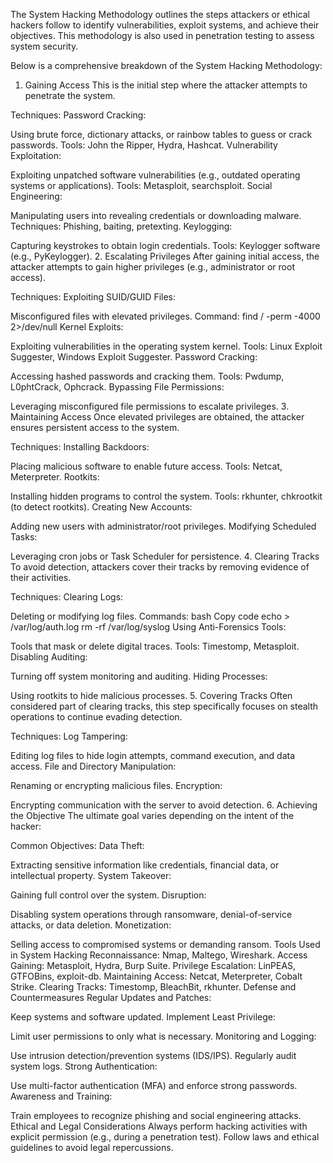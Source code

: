 The System Hacking Methodology outlines the steps attackers or ethical hackers follow to identify vulnerabilities, exploit systems, and achieve their objectives. This methodology is also used in penetration testing to assess system security.

Below is a comprehensive breakdown of the System Hacking Methodology:

1. Gaining Access
This is the initial step where the attacker attempts to penetrate the system.

Techniques:
Password Cracking:

Using brute force, dictionary attacks, or rainbow tables to guess or crack passwords.
Tools: John the Ripper, Hydra, Hashcat.
Vulnerability Exploitation:

Exploiting unpatched software vulnerabilities (e.g., outdated operating systems or applications).
Tools: Metasploit, searchsploit.
Social Engineering:

Manipulating users into revealing credentials or downloading malware.
Techniques: Phishing, baiting, pretexting.
Keylogging:

Capturing keystrokes to obtain login credentials.
Tools: Keylogger software (e.g., PyKeylogger).
2. Escalating Privileges
After gaining initial access, the attacker attempts to gain higher privileges (e.g., administrator or root access).

Techniques:
Exploiting SUID/GUID Files:

Misconfigured files with elevated privileges.
Command: find / -perm -4000 2>/dev/null
Kernel Exploits:

Exploiting vulnerabilities in the operating system kernel.
Tools: Linux Exploit Suggester, Windows Exploit Suggester.
Password Cracking:

Accessing hashed passwords and cracking them.
Tools: Pwdump, L0phtCrack, Ophcrack.
Bypassing File Permissions:

Leveraging misconfigured file permissions to escalate privileges.
3. Maintaining Access
Once elevated privileges are obtained, the attacker ensures persistent access to the system.

Techniques:
Installing Backdoors:

Placing malicious software to enable future access.
Tools: Netcat, Meterpreter.
Rootkits:

Installing hidden programs to control the system.
Tools: rkhunter, chkrootkit (to detect rootkits).
Creating New Accounts:

Adding new users with administrator/root privileges.
Modifying Scheduled Tasks:

Leveraging cron jobs or Task Scheduler for persistence.
4. Clearing Tracks
To avoid detection, attackers cover their tracks by removing evidence of their activities.

Techniques:
Clearing Logs:

Deleting or modifying log files.
Commands:
bash
Copy code
echo > /var/log/auth.log
rm -rf /var/log/syslog
Using Anti-Forensics Tools:

Tools that mask or delete digital traces.
Tools: Timestomp, Metasploit.
Disabling Auditing:

Turning off system monitoring and auditing.
Hiding Processes:

Using rootkits to hide malicious processes.
5. Covering Tracks
Often considered part of clearing tracks, this step specifically focuses on stealth operations to continue evading detection.

Techniques:
Log Tampering:

Editing log files to hide login attempts, command execution, and data access.
File and Directory Manipulation:

Renaming or encrypting malicious files.
Encryption:

Encrypting communication with the server to avoid detection.
6. Achieving the Objective
The ultimate goal varies depending on the intent of the hacker:

Common Objectives:
Data Theft:

Extracting sensitive information like credentials, financial data, or intellectual property.
System Takeover:

Gaining full control over the system.
Disruption:

Disabling system operations through ransomware, denial-of-service attacks, or data deletion.
Monetization:

Selling access to compromised systems or demanding ransom.
Tools Used in System Hacking
Reconnaissance: Nmap, Maltego, Wireshark.
Access Gaining: Metasploit, Hydra, Burp Suite.
Privilege Escalation: LinPEAS, GTFOBins, exploit-db.
Maintaining Access: Netcat, Meterpreter, Cobalt Strike.
Clearing Tracks: Timestomp, BleachBit, rkhunter.
Defense and Countermeasures
Regular Updates and Patches:

Keep systems and software updated.
Implement Least Privilege:

Limit user permissions to only what is necessary.
Monitoring and Logging:

Use intrusion detection/prevention systems (IDS/IPS).
Regularly audit system logs.
Strong Authentication:

Use multi-factor authentication (MFA) and enforce strong passwords.
Awareness and Training:

Train employees to recognize phishing and social engineering attacks.
Ethical and Legal Considerations
Always perform hacking activities with explicit permission (e.g., during a penetration test).
Follow laws and ethical guidelines to avoid legal repercussions.